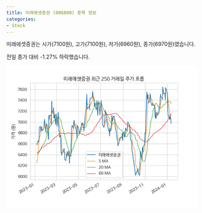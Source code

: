 ```yaml
---
title: 미래에셋증권 (006800) 종목 정보
categories:
- Stock
---
```


미래에셋증권는 시가(7100원), 고가(7100원), 저가(6960원), 종가(6970원)였습니다.

전일 종가 대비 -1.27% 하락했습니다.

<!-- more -->

![006800](/assets/images/stock/006800.png)